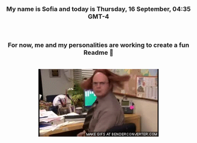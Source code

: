 


<div align="center">
<h3 >My name is Sofia and today is Thursday, 16 September, 04:35 GMT-4</h3><br>
<h3 >For now, me and my personalities are working to create a fun Readme 👋
</h3><br>
<img src='img/dwight.gif' alt='working...'/>
</div>
